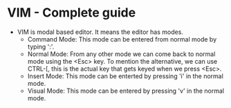 # VIM - Complete guide

- VIM is modal based editor. It means the editor has modes.
  - Command Mode: This mode can be entered from normal mode by typing ':'.
  - Normal Mode: From any other mode we can come back to normal mode using the \<Esc\> key. To mention the alternative, we can use CTRL-[, this is the actual key that gets keyed when we press \<Esc\>.
  - Insert Mode: This mode can be enterted by pressing 'i' in the normal mode.
  - Visual Mode: This mode can be entered by pressing 'v' in the normal mode.
